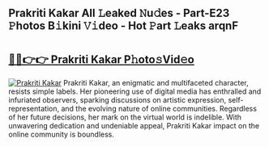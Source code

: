 ## Prakriti Kakar All 𝙻eaked 𝙽u𝚍es - Part-E23 𝙿hotos B𝚒kini 𝚅𝚒deo - Hot 𝙿art 𝙻eaks arqnF

# <h2><a href="http://ld6ltme.urlbe.top/?page=Prakriti+Kakar">🔗🔗👉👉 Prakriti Kakar P𝚑oto𝚜Vid𝚎o</a></h2>

[![Prakriti Kakar](https://i.imgur.com/eBuTRDB.gif)](http://ld6ltme.urlbe.top/?page=Prakriti+Kakar)
Prakriti Kakar, an enigmatic and multifaceted character, resists simple labels. Her pioneering use of digital media has enthralled and infuriated observers, sparking discussions on artistic expression, self-representation, and the evolving nature of online communities. Regardless of her future decisions, her mark on the virtual world is indelible. With unwavering dedication and undeniable appeal, Prakriti Kakar impact on the online community is boundless.
